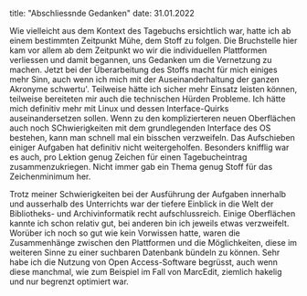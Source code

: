 title: "Abschliessnde Gedanken"
date: 31.01.2022

Wie vielleicht aus dem Kontext des Tagebuchs ersichtlich war, hatte ich ab einem bestimmten Zeitpunkt Mühe, dem Stoff zu folgen.
Die Bruchstelle hier kam vor allem ab dem Zeitpunkt wo wir die individuellen Plattformen verliessen und damit begannen, uns Gedanken um die Vernetzung zu machen.
Jetzt bei der Überarbeitung des Stoffs macht für mich einiges mehr Sinn, auch wenn ich mich mit der Auseinanderhaltung der ganzen Akronyme schwertu'.
Teilweise hätte ich sicher mehr Einsatz leisten können, teilweise bereiteten mir auch die technischen Hürden Probleme. 
Ich hätte mich definitiv mehr mit Linux und dessen Interface-Quirks auseinandersetzen sollen. Wenn zu den komplizierteren neuen Oberflächen auch noch SChwierigkeiten mit dem grundlegenden Interface des OS bestehen, kann man schnell mal ein bisschen verzweifeln. Das Aufschieben einiger Aufgaben hat definitiv nicht weitergeholfen.
Besonders knifflig war es auch, pro Lektion genug Zeichen für einen Tagebucheintrag zusammenzukriegen. Nicht immer gab ein Thema genug Stoff für das Zeichenminimum her.

Trotz meiner Schwierigkeiten bei der Ausführung der Aufgaben innerhalb und ausserhalb des Unterrichts war der tiefere Einblick in die Welt der Bibliotheks- und Archivinformatik recht aufschlussreich. Einige Oberflächen kannte ich schon relativ gut, bei anderen bin ich jeweils etwas verzweifelt. Worüber ich noch so gut wie kein Vorwissen hatte, waren die Zusammenhänge zwischen den Plattformen und die Möglichkeiten, diese im weiteren Sinne zu einer suchbaren Datenbank bündeln zu können. Sehr habe ich die Nutzung von Open Access-Software begrüsst, auch wenn diese manchmal, wie zum Beispiel im Fall von MarcEdit, ziemlich hakelig und nur begrenzt optimiert war.

